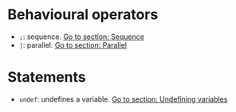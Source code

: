 # Behavioural operators
- `;`: sequence. [Go to section: Sequence](basics/composing_statements.md#sequence)
- `|`: parallel. [Go to section: Parallel](basics/composing_statements.md#parallel)

# Statements
- `undef`: undefines a variable. [Go to section: Undefining variables](basics/handling_simple_data.md)
